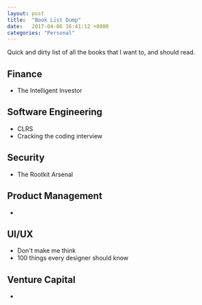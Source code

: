 ```yaml
---
layout: post
title:  "Book List Dump"
date:   2017-04-06 16:41:12 +0800
categories: "Personal"
---
```

Quick and dirty list of all the books that I want to, and should read.

## **Finance**
- The Intelligent Investor 

## **Software Engineering**
- CLRS
- Cracking the coding interview

## **Security**
- The Rootkit Arsenal

## **Product Management**
- 

## **UI/UX**
- Don't make me think
- 100 things every designer should know

## **Venture Capital**
- 
